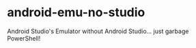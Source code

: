 # android-emu-no-studio
Android Studio's Emulator without Android Studio... just garbage PowerShell!
